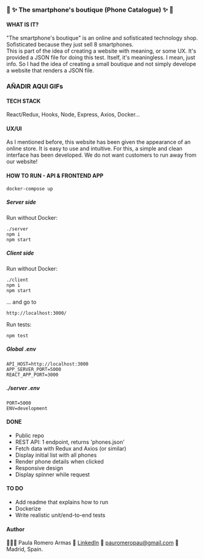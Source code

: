 ### 📱 ✨ The smartphone's boutique (Phone Catalogue) ✨ 📱

#### WHAT IS IT?

"The smartphone's boutique" is an online and sofisticated technology shop. Sofisticated because they just sell 8 smartphones.
<br>
This is part of the idea of creating a website with meaning, or some UX. It's provided a JSON file for doing this test.
Itself, it's meaningless. I mean, just info. So I had the idea of creating a small boutique and not simply develope a website that renders a JSON file.

### AÑADIR AQUI GIFs

#### TECH STACK

React/Redux, Hooks, Node, Express, Axios, Docker...

#### UX/UI

As I mentioned before, this website has been given the appearance of an online store. It is easy to use and intuitive. For this, a simple and clean interface has been developed. We do not want customers to run away from our website!

#### HOW TO RUN - API & FRONTEND APP

```
docker-compose up
```

##### Server side

Run without Docker:

```
./server
npm i
npm start
```

##### Client side

Run without Docker:

```
./client
npm i
npm start
```

... and go to

```
http://localhost:3000/
```

Run tests:

```
npm test
```

##### Global .env

```
API_HOST=http://localhost:3000
APP_SERVER_PORT=5000
REACT_APP_PORT=3000
```

##### ./server .env

```
PORT=5000
ENV=development
```

#### DONE

- Public repo
- REST API: 1 endpoint, returns 'phones.json'
- Fetch data with Redux and Axios (or similar)
- Display initial list with all phones
- Render phone details when clicked
- Responsive design
- Display spinner while request

#### TO DO

- Add readme that explains how to run
- Dockerize
- Write realistic unit/end-to-end tests

#### Author

👩🏼‍💻 Paula Romero Armas
👤 [LinkedIn](https://www.linkedin.com/in/pauromeropau/)
📩 pauromeropau@gmail.com
📍 Madrid, Spain.
